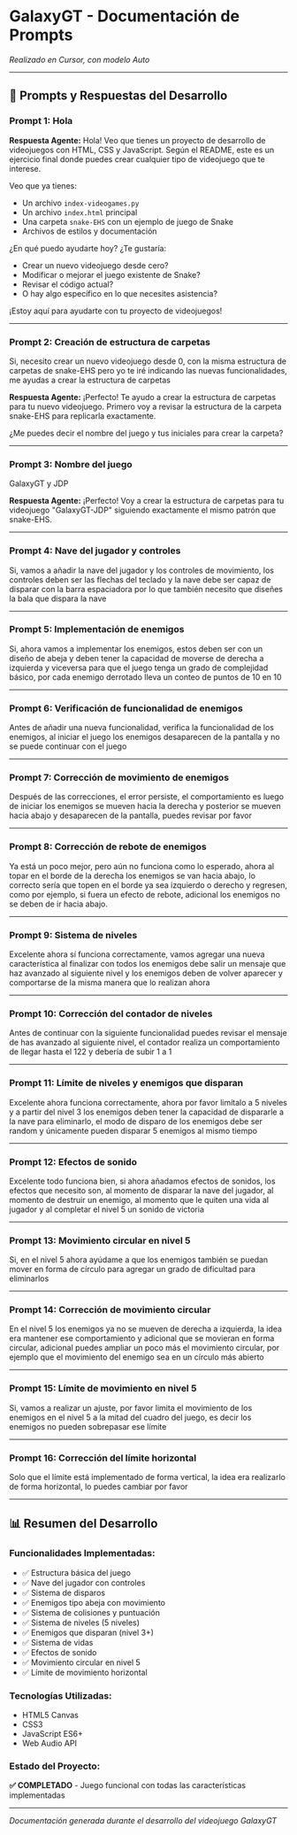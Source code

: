 # GalaxyGT - Documentación de Prompts
*Realizado en Cursor, con modelo Auto*

---

## 📝 Prompts y Respuestas del Desarrollo

### **Prompt 1: Hola**

**Respuesta Agente:**
Hola! Veo que tienes un proyecto de desarrollo de videojuegos con HTML, CSS y JavaScript. Según el README, este es un ejercicio final donde puedes crear cualquier tipo de videojuego que te interese.

Veo que ya tienes:
- Un archivo `index-videogames.py`
- Un archivo `index.html` principal
- Una carpeta `snake-EHS` con un ejemplo de juego de Snake
- Archivos de estilos y documentación

¿En qué puedo ayudarte hoy? ¿Te gustaría:
- Crear un nuevo videojuego desde cero?
- Modificar o mejorar el juego existente de Snake?
- Revisar el código actual?
- O hay algo específico en lo que necesites asistencia?

¡Estoy aquí para ayudarte con tu proyecto de videojuegos!

---

### **Prompt 2: Creación de estructura de carpetas**

Si, necesito crear un nuevo videojuego desde 0, con la misma estructura de carpetas de snake-EHS pero yo te iré indicando las nuevas funcionalidades, me ayudas a crear la estructura de carpetas

**Respuesta Agente:**
¡Perfecto! Te ayudo a crear la estructura de carpetas para tu nuevo videojuego. Primero voy a revisar la estructura de la carpeta snake-EHS para replicarla exactamente.

¿Me puedes decir el nombre del juego y tus iniciales para crear la carpeta?

---

### **Prompt 3: Nombre del juego**

GalaxyGT y JDP

**Respuesta Agente:**
¡Perfecto! Voy a crear la estructura de carpetas para tu videojuego "GalaxyGT-JDP" siguiendo exactamente el mismo patrón que snake-EHS.

---

### **Prompt 4: Nave del jugador y controles**

Si, vamos a añadir la nave del jugador y los controles de movimiento, los controles deben ser las flechas del teclado y la nave debe ser capaz de disparar con la barra espaciadora por lo que también necesito que diseñes la bala que dispara la nave

---

### **Prompt 5: Implementación de enemigos**

Si, ahora vamos a implementar los enemigos, estos deben ser con un diseño de abeja y deben tener la capacidad de moverse de derecha a izquierda y viceversa para que el juego tenga un grado de complejidad básico, por cada enemigo derrotado lleva un conteo de puntos de 10 en 10

---

### **Prompt 6: Verificación de funcionalidad de enemigos**

Antes de añadir una nueva funcionalidad, verifica la funcionalidad de los enemigos, al iniciar el juego los enemigos desaparecen de la pantalla y no se puede continuar con el juego

---

### **Prompt 7: Corrección de movimiento de enemigos**

Después de las correcciones, el error persiste, el comportamiento es luego de iniciar los enemigos se mueven hacia la derecha y posterior se mueven hacia abajo y desaparecen de la pantalla, puedes revisar por favor

---

### **Prompt 8: Corrección de rebote de enemigos**

Ya está un poco mejor, pero aún no funciona como lo esperado, ahora al topar en el borde de la derecha los enemigos se van hacia abajo, lo correcto sería que topen en el borde ya sea izquierdo o derecho y regresen, como por ejemplo, si fuera un efecto de rebote, adicional los enemigos no se deben de ir hacia abajo.

---

### **Prompt 9: Sistema de niveles**

Excelente ahora sí funciona correctamente, vamos agregar una nueva característica al finalizar con todos los enemigos debe salir un mensaje que haz avanzado al siguiente nivel y los enemigos deben de volver aparecer y comportarse de la misma manera que lo realizan ahora

---

### **Prompt 10: Corrección del contador de niveles**

Antes de continuar con la siguiente funcionalidad puedes revisar el mensaje de has avanzado al siguiente nivel, el contador realiza un comportamiento de llegar hasta el 122 y debería de subir 1 a 1

---

### **Prompt 11: Límite de niveles y enemigos que disparan**

Excelente ahora funciona correctamente, ahora por favor limítalo a 5 niveles y a partir del nivel 3 los enemigos deben tener la capacidad de dispararle a la nave para eliminarlo, el modo de disparo de los enemigos debe ser random y únicamente pueden disparar 5 enemigos al mismo tiempo

---

### **Prompt 12: Efectos de sonido**

Excelente todo funciona bien, si ahora añadamos efectos de sonidos, los efectos que necesito son, al momento de disparar la nave del jugador, al momento de destruir un enemigo, al momento que le quiten una vida al jugador y al completar el nivel 5 un sonido de victoria

---

### **Prompt 13: Movimiento circular en nivel 5**

Si, en el nivel 5 ahora ayúdame a que los enemigos también se puedan mover en forma de círculo para agregar un grado de dificultad para eliminarlos

---

### **Prompt 14: Corrección de movimiento circular**

En el nivel 5 los enemigos ya no se mueven de derecha a izquierda, la idea era mantener ese comportamiento y adicional que se movieran en forma circular, adicional puedes ampliar un poco más el movimiento circular, por ejemplo que el movimiento del enemigo sea en un círculo más abierto

---

### **Prompt 15: Límite de movimiento en nivel 5**

Si, vamos a realizar un ajuste, por favor limita el movimiento de los enemigos en el nivel 5 a la mitad del cuadro del juego, es decir los enemigos no pueden sobrepasar ese límite

---

### **Prompt 16: Corrección del límite horizontal**

Solo que el límite está implementado de forma vertical, la idea era realizarlo de forma horizontal, lo puedes cambiar por favor

---

## 📊 Resumen del Desarrollo

### **Funcionalidades Implementadas:**
- ✅ Estructura básica del juego
- ✅ Nave del jugador con controles
- ✅ Sistema de disparos
- ✅ Enemigos tipo abeja con movimiento
- ✅ Sistema de colisiones y puntuación
- ✅ Sistema de niveles (5 niveles)
- ✅ Enemigos que disparan (nivel 3+)
- ✅ Sistema de vidas
- ✅ Efectos de sonido
- ✅ Movimiento circular en nivel 5
- ✅ Límite de movimiento horizontal

### **Tecnologías Utilizadas:**
- HTML5 Canvas
- CSS3
- JavaScript ES6+
- Web Audio API

### **Estado del Proyecto:**
**✅ COMPLETADO** - Juego funcional con todas las características implementadas

---

*Documentación generada durante el desarrollo del videojuego GalaxyGT*